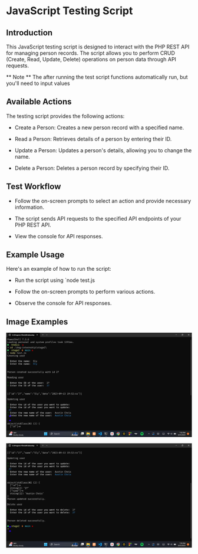 # JavaScript Testing Script

## Introduction

This JavaScript testing script is designed to interact with the PHP REST API for managing person records. The script allows you to perform CRUD (Create, Read, Update, Delete) operations on person data through API requests.

** Note ** The after running the test script functions automatically run, but you'll need to input values

## Available Actions
The testing script provides the following actions:

- Create a Person: Creates a new person record with a specified name.

- Read a Person: Retrieves details of a person by entering their ID.

- Update a Person: Updates a person's details, allowing you to change the name.

- Delete a Person: Deletes a person record by specifying their ID.

## Test Workflow
- Follow the on-screen prompts to select an action and provide necessary information.

- The script sends API requests to the specified API endpoints of your PHP REST API.

- View the console for API responses.

## Example Usage
Here's an example of how to run the script:

- Run the script using `node test.js

- Follow the on-screen prompts to perform various actions.

- Observe the console for API responses.

## Image Examples


![img](./1stExample.png)

![img](./2ndExample.png)





